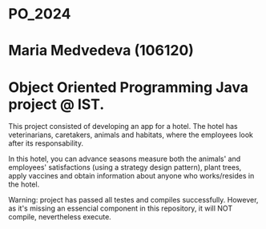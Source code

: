 # PO_2024
# Maria Medvedeva (106120)
# Object Oriented Programming Java project @ IST.

This project consisted of developing an app for a hotel. The hotel has veterinarians, caretakers, animals and habitats, where the employees look after its responsability.

In this hotel, you can advance seasons measure both the animals' and employees' satisfactions (using a strategy design pattern), plant trees, apply vaccines and obtain information about anyone who works/resides in the hotel.

Warning: project has passed all testes and compiles successfully. However, as it's missing an essencial component in this repository, it will NOT compile, nevertheless execute.
